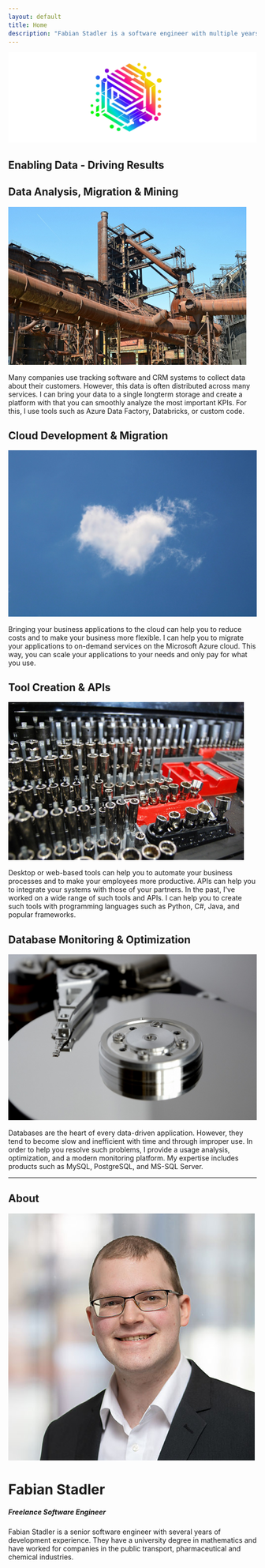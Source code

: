 ```yaml
---
layout: default
title: Home
description: "Fabian Stadler is a software engineer with multiple years of experience in research and development. They specialize in cloud development and data integration."
---
```


<section>
    <img src="/assets/img/company_logo.jpg" alt="Company logo of Fabian Stadler Solutions">
    <div class="centered"><h2>Enabling Data - Driving Results</h2></div>
</section>

<div class="home-section">
    <div class="right">
        <h2>Data Analysis, Migration & Mining</h2>
        <img src="/assets/img/datamining.jpg" alt="Image of a mining site and pipes">
        <p>Many companies use tracking software and CRM systems to collect data about their customers. However, this data is often distributed across many services. I can bring your data to a single longterm storage and create a platform with that you can smoothly analyze the most important KPIs. For this, I use tools such as Azure Data Factory, Databricks, or custom code.</p>
    </div>
</div>

<div class="home-section">
    <div class="left">
        <h2>Cloud Development & Migration</h2>
        <img src="/assets/img/cloud.jpg" alt="Image of a cloud that is shaped lika a heart">
        <p>Bringing your business applications to the cloud can help you to reduce costs and to make your business more flexible. I can help you to migrate your applications to on-demand services on the Microsoft Azure cloud. This way, you can scale your applications to your needs and only pay for what you use.</p>
    </div>
</div>

<div class="home-section">
    <div class="right">
        <h2>Tool Creation & APIs</h2>
        <img src="/assets/img/toolbox.jpg" alt="Image of a toolbox">
        <p>Desktop or web-based tools can help you to automate your business processes and to make your employees more productive. APIs can help you to integrate your systems with those of your partners. In the past, I've worked on a wide range of such tools and APIs. I can help you to create such tools with programming languages such as Python, C#, Java, and popular frameworks.</p>
    </div>
</div>

<div class="home-section">
    <div class="left">
        <h2>Database Monitoring & Optimization</h2>
        <img src="/assets/img/hard_drive_disk.jpg" alt="Image of a hard drive disk">
        <p>Databases are the heart of every data-driven application. However, they tend to become slow and inefficient with time and through improper use. In order to help you resolve such problems, I provide a usage analysis, optimization, and a modern monitoring platform. My expertise includes products such as MySQL, PostgreSQL, and MS-SQL Server.</p>
    </div>
</div>

----

## About

<div class="profile-section">
    <div class="profile">
        <img src="/assets/img/fabian_stadler.jpg" alt="Profile image">
        <h1>Fabian Stadler</h1>
        <h5 class="post-date">Freelance Software Engineer</h5>
    </div>
    <div class="profile-text">
        <p>Fabian Stadler is a senior software engineer with several years of development experience. They have a university degree in mathematics and have worked for companies in the public transport, pharmaceutical and chemical industries.</p>
        <a class="icon contact-button" href="mailto:mail@fabianstadler.com" target="_blank"><i class="fa-solid fa-envelope" aria-hidden="true"></i></a>
        <a class="icon contact-button" href="https://www.linkedin.com/in/fabian-stadler-46777b229/" target="_blank"><i class="fa-brands fa-linkedin" aria-hidden="true"></i></a>
    </div>
</div>

